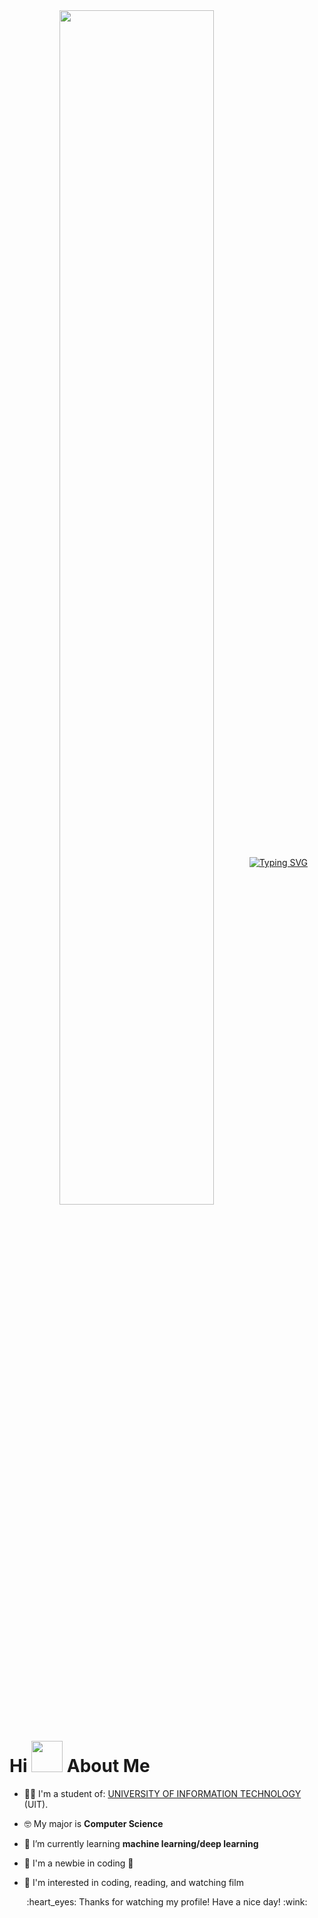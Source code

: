 <div align="center">
  <img src="https://cdn.dribbble.com/users/1059583/screenshots/4171367/coding-freak.gif" align="center" style="width: 70%" />
  <a href="https://git.io/typing-svg"><img src="https://readme-typing-svg.demolab.com?font=Architects+Daughter&size=50&pause=500&color=58CFCADC&center=true&vCenter=true&width=660&height=60&lines=Heyyy!+I'm+Tr%C6%B0%E1%BB%9Dng+S%C6%A1n;Welcome+to+my+profile+%3C3" alt="Typing SVG" /></a>
 </div>
 <h1>Hi <img src="https://raw.githubusercontent.com/nixin72/nixin72/master/wave.gif" width="50px" height="50px"></img> About Me </h1>

- 👨‍🎓 I'm a student of: [UNIVERSITY OF INFORMATION TECHNOLOGY ](https://www.uit.edu.vn/) (UIT).

- 🤓 My major is **Computer Science**

- 📖 I’m currently learning **machine learning/deep learning**

- 👶 I'm a newbie in coding 🥺

- 🤟 I'm interested in coding, reading, and watching film
<div align="center">
  :heart_eyes: Thanks for watching my profile! Have a nice day! :wink: <br/>
</div>
<div align="center">

</div>
<!---
TruongSon421/TruongSon421 is a ✨ special ✨ repository because its `README.md` (this file) appears on your GitHub profile.
You can click the Preview link to take a look at your changes.
--->
